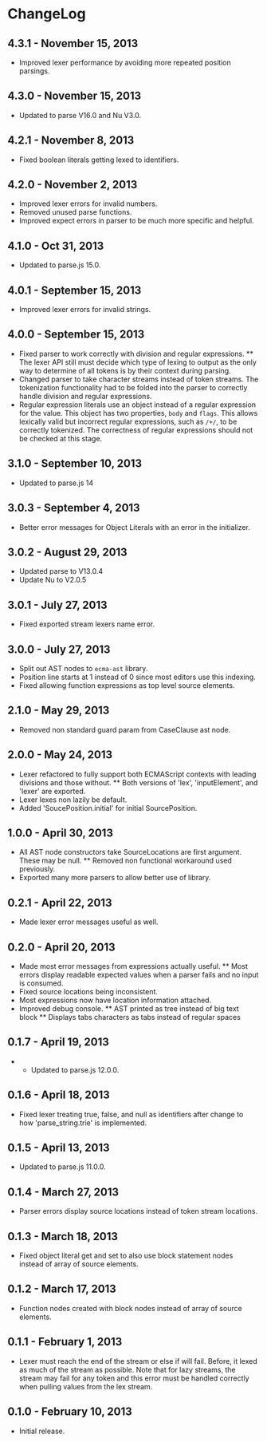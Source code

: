 # ChangeLog

## 4.3.1 - November 15, 2013
* Improved lexer performance by avoiding more repeated position parsings.

## 4.3.0 - November 15, 2013
* Updated to parse V16.0 and Nu V3.0.

## 4.2.1 - November 8, 2013
* Fixed boolean literals getting lexed to identifiers.

## 4.2.0 - November 2, 2013
* Improved lexer errors for invalid numbers.
* Removed unused parse functions.
* Improved expect errors in parser to be much more specific and helpful.

## 4.1.0 - Oct 31, 2013
* Updated to parse.js 15.0.

## 4.0.1 - September 15, 2013
* Improved lexer errors for invalid strings.

## 4.0.0 - September 15, 2013
* Fixed parser to work correctly with division and regular expressions.
** The lexer API still must decide which type of lexing to output as the only
  way to determine of all tokens is by their context during parsing.
* Changed parser to take character streams instead of token streams. The tokenization
  functionality had to be folded into the parser to correctly handle  division
  and regular expressions.
* Regular expression literals use an object instead of a regular expression
  for the value. This object has two properties, `body` and `flags`. This
  allows lexically valid but incorrect regular expressions, such as `/+/`, to be
  correctly tokenized. The correctness of regular expressions should not be
  checked at this stage.

## 3.1.0 - September 10, 2013
* Updated to parse.js 14

## 3.0.3 - September 4, 2013
* Better error messages for Object Literals with an error in the initializer.

## 3.0.2 - August 29, 2013
* Updated parse to V13.0.4
* Update Nu to V2.0.5

## 3.0.1 - July 27, 2013
* Fixed exported stream lexers name error.

## 3.0.0 - July 27, 2013
* Split out AST nodes to `ecma-ast` library.
* Position line starts at 1 instead of 0 since most editors use this indexing.
* Fixed allowing function expressions as top level source elements.

## 2.1.0 - May 29, 2013 ##
* Removed non standard guard param from CaseClause ast node.

## 2.0.0 - May 24, 2013 ##
* Lexer refactored to fully support both ECMAScript contexts with leading 
  divisions and those without.
** Both versions of 'lex', 'inputElement', and 'lexer' are exported.
* Lexer lexes non lazily be default.
* Added 'SoucePosition.initial' for initial SourcePosition.

## 1.0.0 - April 30, 2013 ##
* All AST node constructors take SourceLocations are first argument. These may
  be null. 
** Removed non functional workaround used previously.
* Exported many more parsers to allow better use of library.

## 0.2.1 - April 22, 2013 ##
* Made lexer error messages useful as well.

## 0.2.0 - April 20, 2013 ##
* Made most error messages from expressions actually useful.
** Most errors display readable expected values when a parser fails and
  no input is consumed.
* Fixed source locations being inconsistent.
* Most expressions now have location information attached.
* Improved debug console.
** AST printed as tree instead of big text block
** Displays tabs characters as tabs instead of regular spaces

## 0.1.7 - April 19, 2013 ##
* * Updated to parse.js 12.0.0.
  
## 0.1.6 - April 18, 2013 ##
* Fixed lexer treating true, false, and null as identifiers after change to 
  how 'parse_string.trie' is implemented.

## 0.1.5 - April 13, 2013 ##
* Updated to parse.js 11.0.0.

## 0.1.4 - March 27, 2013 ##
* Parser errors display source locations instead of token stream locations.

## 0.1.3 - March 18, 2013 ##
* Fixed object literal get and set to also use block statement nodes instead of
  array of source elements.

## 0.1.2 - March 17, 2013 ##
* Function nodes created with block nodes instead of array of source elements.

## 0.1.1 - February 1, 2013 ##
* Lexer must reach the end of the stream or else if will fail. Before, it lexed
  as much of the stream as possible. Note that for lazy streams, the stream
  may fail for any token and this error must be handled correctly when pulling
  values from the lex stream.

## 0.1.0 - February 10, 2013 ##
* Initial release.